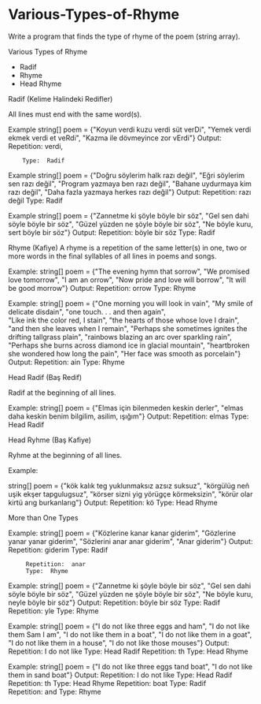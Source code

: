 # Various-Types-of-Rhyme
Write a program that finds the type of rhyme of the poem (string array).

Various Types of Rhyme 
- Radif
- Rhyme
- Head Rhyme  


Radif    (Kelime Halindeki Redifler)

All lines must end with the same word(s).

Example 
string[] poem = {"Koyun verdi kuzu verdi süt verDi", 
                 "Yemek verdi ekmek verdi et veRdi", 
		    "Kazma ile dövmeyince zor vErdi"}
Output: Repetition:  verdi,

        Type:  Radif

Example 
string[] poem = {"Doğru söylerim halk razı değil",
                 "Eğri söylerim sen razı değil",
                 "Program yazmaya ben razı değil",
                 "Bahane uydurmaya kim razı değil",
                 "Daha fazla yazmaya herkes razı değil"}
Output: Repetition:  razı değil
        Type:  Radif

Example 
string[] poem = {"Zannetme ki şöyle böyle bir söz", 
                 "Gel sen dahi söyle böyle bir söz", 
		    "Güzel yüzden ne şöyle böyle bir söz", 
		    "Ne böyle kuru, sert böyle bir söz"}
Output: Repetition:  böyle bir söz
        Type:  Radif


Rhyme  (Kafiye)
A rhyme is a repetition of the same letter(s) in one, two or more words in the final syllables of all lines in poems and songs.

Example:
string[] poem = {"The evening hymn that sorrow", 
                 "We promised love tomorrow", 
                 "I am an orrow",
		    "Now pride and love will borrow", 
		    "It will be good morrow"}
Output: Repetition:  orrow
        Type:  Rhyme

Example:
string[] poem = {"One morning you will look in vain",
                 "My smile of delicate disdain", 
    		    "one touch. . . and then again",  
    "Like ink the color red, I stain", 
    "the hearts of those whose love I drain", 
    "and then she leaves when I remain", 
    "Perhaps she sometimes ignites the drifting tallgrass plain",
    "rainbows blazing an arc over sparkling rain", 
    "Perhaps she burns across diamond ice in glacial mountain",
    "heartbroken she wondered how long the pain", 
    "Her face was smooth as porcelain"}
Output:  Repetition: ain
         Type:  Rhyme      


Head Radif  (Baş Redif) 

Radif at the beginning of all lines.

Example:
string[] poem = {"Elmas için bilenmeden keskin derler",
                 "elmas daha keskin benim bilgilim, asilim, ışığım"}
Output:  Repetition: elmas
         Type:  Head Radif



Head Ryhme  (Baş Kafiye) 

Ryhme at the beginning of all lines.

Example:

string[] poem = {"kök kalık teg yuklunmaksız azsız suksuz",
                 "körgülüg neñ uşik ekşer tapgulugsuz",
                 "körser sizni yig yörügçe körmeksizin",
                 "körür olar kirtü arıg burkanlarıg"}
Output:  Repetition: kö
         Type:  Head Rhyme



More than One Types 

Example:
string[] poem = {"Közlerine kanar kanar giderim",
    "Gözlerine yanar yanar giderim", 
    "Sözlerini anar anar giderim", 
    "Anar giderim"}
Output:  Repetition: giderim
         Type:  Radif

         Repetition:  anar 
         Type:  Rhyme 

Example:
string[] poem = {"Zannetme ki şöyle böyle bir söz", 
                 "Gel sen dahi söyle böyle bir söz", 
		    "Güzel yüzden ne şöyle böyle bir söz", 
		    "Ne böyle kuru, neyle böyle bir söz"}
Output: Repetition:  böyle bir söz
        Type:  Radif
        Repetition:  yle
        Type:  Rhyme

Example: 
string[] poem = {"I do not like three eggs and ham",
                 "I do not like them Sam I am",
                 "I do not like them in a boat",
                 "I do not like them in a goat",
                 "I do not like them in a house",
                 "I do not like those mouses"}
Output:  Repetition:   I do not like
         Type:  Head Radif 
                  Repetition:   th
         Type:  Head Rhyme 


Example: 
string[] poem = {"I do not like three eggs tand boat",
                 "I do not like them in sand boat"}
Output:  Repetition:  I do not like
         Type:  Head Radif       
         Repetition:  th
         Type:  Head Rhyme
         Repetition:  boat
         Type:  Radif       
         Repetition:  and
         Type:  Rhyme

